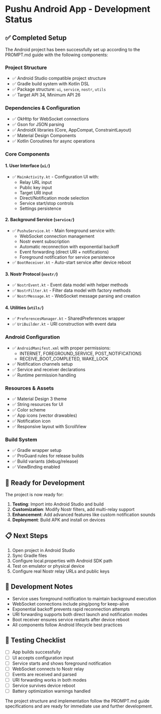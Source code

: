 # Pushu Android App - Development Status

## ✅ Completed Setup

The Android project has been successfully set up according to the PROMPT.md guide with the following components:

### Project Structure
- ✅ Android Studio compatible project structure
- ✅ Gradle build system with Kotlin DSL
- ✅ Package structure: `ui`, `service`, `nostr`, `utils`
- ✅ Target API 34, Minimum API 26

### Dependencies & Configuration
- ✅ OkHttp for WebSocket connections
- ✅ Gson for JSON parsing
- ✅ AndroidX libraries (Core, AppCompat, ConstraintLayout)
- ✅ Material Design Components
- ✅ Kotlin Coroutines for async operations

### Core Components

#### 1. User Interface (`ui/`)
- ✅ `MainActivity.kt` - Configuration UI with:
  - Relay URL input
  - Public key input
  - Target URI input
  - Direct/Notification mode selection
  - Service start/stop controls
  - Settings persistence

#### 2. Background Service (`service/`)
- ✅ `PushuService.kt` - Main foreground service with:
  - WebSocket connection management
  - Nostr event subscription
  - Automatic reconnection with exponential backoff
  - Event forwarding (direct URI + notifications)
  - Foreground notification for service persistence
- ✅ `BootReceiver.kt` - Auto-start service after device reboot

#### 3. Nostr Protocol (`nostr/`)
- ✅ `NostrEvent.kt` - Event data model with helper methods
- ✅ `NostrFilter.kt` - Filter data model with factory methods
- ✅ `NostrMessage.kt` - WebSocket message parsing and creation

#### 4. Utilities (`utils/`)
- ✅ `PreferencesManager.kt` - SharedPreferences wrapper
- ✅ `UriBuilder.kt` - URI construction with event data

### Android Configuration
- ✅ `AndroidManifest.xml` with proper permissions:
  - INTERNET, FOREGROUND_SERVICE, POST_NOTIFICATIONS
  - RECEIVE_BOOT_COMPLETED, WAKE_LOCK
- ✅ Notification channels setup
- ✅ Service and receiver declarations
- ✅ Runtime permission handling

### Resources & Assets
- ✅ Material Design 3 theme
- ✅ String resources for UI
- ✅ Color scheme
- ✅ App icons (vector drawables)
- ✅ Notification icon
- ✅ Responsive layout with ScrollView

### Build System
- ✅ Gradle wrapper setup
- ✅ ProGuard rules for release builds
- ✅ Build variants (debug/release)
- ✅ ViewBinding enabled

## 🔄 Ready for Development

The project is now ready for:

1. **Testing**: Import into Android Studio and build
2. **Customization**: Modify Nostr filters, add multi-relay support
3. **Enhancement**: Add advanced features like custom notification sounds
4. **Deployment**: Build APK and install on devices

## 📋 Next Steps

1. Open project in Android Studio
2. Sync Gradle files
3. Configure local.properties with Android SDK path
4. Test on emulator or physical device
5. Configure real Nostr relay URLs and public keys

## 🔧 Development Notes

- Service uses foreground notification to maintain background execution
- WebSocket connections include ping/pong for keep-alive
- Exponential backoff prevents rapid reconnection attempts
- URI forwarding supports both direct launch and notification modes
- Boot receiver ensures service restarts after device reboot
- All components follow Android lifecycle best practices

## 📱 Testing Checklist

- [ ] App builds successfully
- [ ] UI accepts configuration input
- [ ] Service starts and shows foreground notification
- [ ] WebSocket connects to Nostr relay
- [ ] Events are received and parsed
- [ ] URI forwarding works in both modes
- [ ] Service survives device reboot
- [ ] Battery optimization warnings handled

The project structure and implementation follow the PROMPT.md guide specifications and are ready for immediate use and further development.
